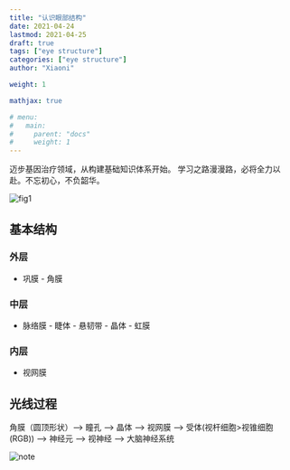 ```yaml
---
title: "认识眼部结构"
date: 2021-04-24
lastmod: 2021-04-25
draft: true
tags: ["eye structure"]
categories: ["eye structure"]
author: "Xiaoni"

weight: 1

mathjax: true

# menu:
#   main:
#     parent: "docs"
#     weight: 1
---
```


迈步基因治疗领域，从构建基础知识体系开始。 学习之路漫漫路，必将全力以赴。不忘初心，不负韶华。

<!--more-->

![fig1](fig1.png)
## 基本结构
### 外层

- 巩膜 - 角膜

### 中层

- 脉络膜 - 睫体 - 悬韧带 - 晶体 - 虹膜

### 内层

- 视网膜

## 光线过程

角膜（圆顶形状）--> 瞳孔 --> 晶体 --> 视网膜 --> 受体(视杆细胞>视锥细胞(RGB)) --> 神经元 --> 视神经 --> 大脑神经系统

  ![note](note04242021.jpeg)
